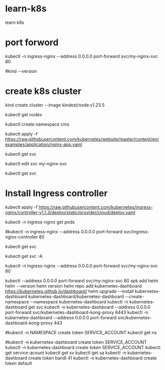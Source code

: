 # learn-k8s
learn k8s 

# port forword
kubectl -n ingress-nginx --address 0.0.0.0 port-forward svc/my-nginx-svc 80

#kind --version 
# create k8s cluster 
kind create cluster --image kindest/node:v1.23.5

kubectl get nodes

kubectl create namespace cms

kubectl apply -f https://raw.githubusercontent.com/kubernetes/website/master/content/en/examples/application/nginx-app.yaml

kubectl get svc

kubectl edit svc my-nginx-svc

kubectl get svc

# Install Ingress controller 
kubectl apply -f https://raw.githubusercontent.com/kubernetes/ingress-nginx/controller-v1.1.3/deploy/static/provider/cloud/deploy.yaml

kubectl -n ingress-nginx get pods

#kubectl -n ingress-nginx --address 0.0.0.0 port-forward svc/ingress-nginx-controller 80

kubectl get svc

kubectl get svc -A

kubectl -n ingress-nginx --address 0.0.0.0 port-forward svc/my-nginx-svc 80

kubectl --address 0.0.0.0 port-forward svc/my-nginx-svc 80
apk add helm
helm --version 
helm version
helm repo add kubernetes-dashboard https://kubernetes.github.io/dashboard/
helm upgrade --install kubernetes-dashboard kubernetes-dashboard/kubernetes-dashboard --create-namespace --namespace kubernetes-dashboard
kubectl -n kubernetes-dashboard get svc
kubectl -n kubernetes-dashboard --address 0.0.0.0 port-forward svc/kubernetes-dashboard-kong-proxy 8443
kubectl -n kubernetes-dashboard --address 0.0.0.0 port-forward svc/kubernetes-dashboard-kong-proxy 443

#kubectl -n NAMESPACE create token SERVICE_ACCOUNT
 kubectl get ns

#kubectl -n kubernetes-dashboard create token SERVICE_ACCOUNT
kubectl -n kubernetes-dashboard create token SERVICE_ACCOUNT
kubectl get service-acount
kubectl get sv
kubectl get sa
kubectl -n kubernetes-dashboard create token bandi
  41 kubectl -n kubernetes-dashboard create token default
